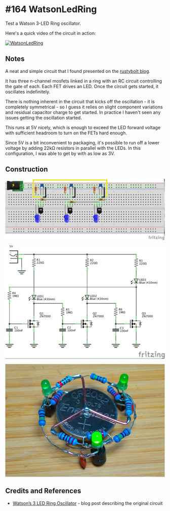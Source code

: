 # #164 WatsonLedRing

Test a Watson 3-LED Ring oscillator.

Here's a quick video of the circuit in action:

[![WatsonLedRing](https://img.youtube.com/vi/Guscsbysltw/0.jpg)](https://www.youtube.com/watch?v=Guscsbysltw)


## Notes

A neat and simple circuit that I found presented on the [rustybolt blog](http://rustybolt.info/wordpress/?p=664).

It has three n-channel mosfets linked in a ring with an RC circuit controlling the gate of each.
Each FET drives an LED. Once the circuit gets started, it oscillates indefinitely.

There is nothing inherent in the circuit that kicks off the oscillation - it is completely symmetrical -
so I guess it relies on slight component variations and residual capacitor charge to get started.
In practice I haven't seen any issues getting the oscillation started.

This runs at 5V nicely, which is enough to exceed the LED forward voltage with sufficient headroom to turn on the FETs hard enough.

Since 5V is a bit inconvenient to packaging, it's possible to run off a lower voltage by adding 22kΩ resistors in parallel with the LEDs.
In this configuration, I was able to get by with as low as 3V.

## Construction

![Breadboard](./assets/WatsonLedRing_bb.jpg?raw=true)

![The Schematic](./assets/WatsonLedRing_schematic.jpg?raw=true)

![The Build](./assets/WatsonLedRing_build.jpg?raw=true)

## Credits and References
* [Watson’s 3 LED Ring Oscillator](http://rustybolt.info/wordpress/?p=664) - blog post describing the original circuit
